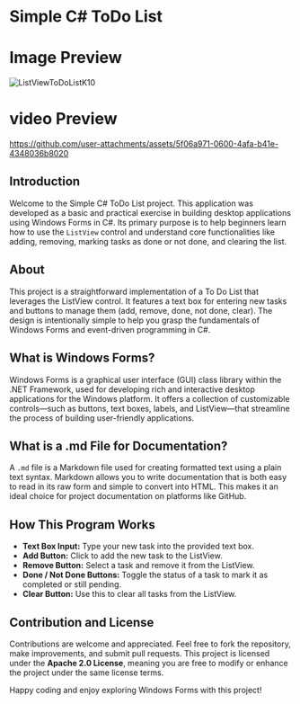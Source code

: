 # Simple C# ToDo List

# Image Preview
![ListViewToDoListK10](https://github.com/user-attachments/assets/d057e70c-a6fb-4406-a663-7f8a16d5aa77)

# video Preview
https://github.com/user-attachments/assets/5f06a971-0600-4afa-b41e-4348036b8020

## Introduction
Welcome to the Simple C# ToDo List project. This application was developed as a basic and practical exercise in building desktop applications using Windows Forms in C#. Its primary purpose is to help beginners learn how to use the `ListView` control and understand core functionalities like adding, removing, marking tasks as done or not done, and clearing the list.

## About
This project is a straightforward implementation of a To Do List that leverages the ListView control. It features a text box for entering new tasks and buttons to manage them (add, remove, done, not done, clear). The design is intentionally simple to help you grasp the fundamentals of Windows Forms and event-driven programming in C#.

## What is Windows Forms?
Windows Forms is a graphical user interface (GUI) class library within the .NET Framework, used for developing rich and interactive desktop applications for the Windows platform. It offers a collection of customizable controls—such as buttons, text boxes, labels, and ListView—that streamline the process of building user-friendly applications.

## What is a .md File for Documentation?
A `.md` file is a Markdown file used for creating formatted text using a plain text syntax. Markdown allows you to write documentation that is both easy to read in its raw form and simple to convert into HTML. This makes it an ideal choice for project documentation on platforms like GitHub.

## How This Program Works
- **Text Box Input:** Type your new task into the provided text box.
- **Add Button:** Click to add the new task to the ListView.
- **Remove Button:** Select a task and remove it from the ListView.
- **Done / Not Done Buttons:** Toggle the status of a task to mark it as completed or still pending.
- **Clear Button:** Use this to clear all tasks from the ListView.

## Contribution and License
Contributions are welcome and appreciated. Feel free to fork the repository, make improvements, and submit pull requests. This project is licensed under the **Apache 2.0 License**, meaning you are free to modify or enhance the project under the same license terms.

Happy coding and enjoy exploring Windows Forms with this project!

